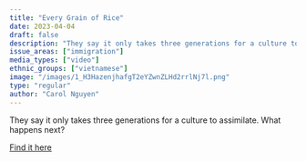 ```yaml
---
title: "Every Grain of Rice"
date: 2023-04-04
draft: false
description: "They say it only takes three generations for a culture to assimilate. What happens next?"
issue_areas: ["immigration"]
media_types: ["video"]
ethnic_groups: ["vietnamese"]
image: "/images/1_H3HazenjhafgT2eYZwnZLHd2rrlNj7l.png"
type: "regular"
author: "Carol Nguyen"
---
```


They say it only takes three generations for a culture to assimilate. What happens next?

[Find it here](https://vimeo.com/225473313)
